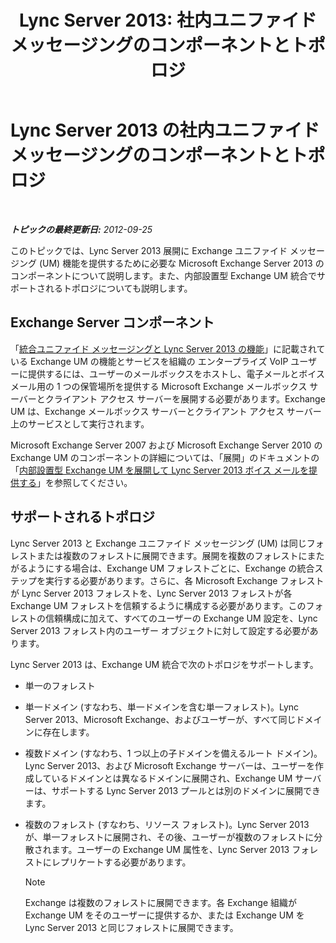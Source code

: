 ﻿---
title: 'Lync Server 2013: 社内ユニファイド メッセージングのコンポーネントとトポロジ'
TOCTitle: 社内ユニファイド メッセージングのコンポーネントとトポロジ
ms:assetid: 22fc87cf-a7e5-4c8c-bb9b-101e5380cdcf
ms:mtpsurl: https://technet.microsoft.com/ja-jp/library/Gg425711(v=OCS.15)
ms:contentKeyID: 48271567
ms.date: 05/19/2016
mtps_version: v=OCS.15
ms.translationtype: HT
---

# Lync Server 2013 の社内ユニファイド メッセージングのコンポーネントとトポロジ

 

_**トピックの最終更新日:** 2012-09-25_

このトピックでは、Lync Server 2013 展開に Exchange ユニファイド メッセージング (UM) 機能を提供するために必要な Microsoft Exchange Server 2013 のコンポーネントについて説明します。また、内部設置型 Exchange UM 統合でサポートされるトポロジについても説明します。

## Exchange Server コンポーネント

「[統合ユニファイド メッセージングと Lync Server 2013 の機能](lync-server-2013-features-of-integrated-unified-messaging.md)」に記載されている Exchange UM の機能とサービスを組織の エンタープライズ VoIP ユーザーに提供するには、ユーザーのメールボックスをホストし、電子メールとボイス メール用の 1 つの保管場所を提供する Microsoft Exchange メールボックス サーバーとクライアント アクセス サーバーを展開する必要があります。Exchange UM は、Exchange メールボックス サーバーとクライアント アクセス サーバー上のサービスとして実行されます。

Microsoft Exchange Server 2007 および Microsoft Exchange Server 2010 の Exchange UM のコンポーネントの詳細については、「展開」のドキュメントの「[内部設置型 Exchange UM を展開して Lync Server 2013 ボイス メールを提供する](lync-server-2013-deploying-on-premises-exchange-um-to-provide-lync-server-2013-voice-mail.md)」を参照してください。

## サポートされるトポロジ

Lync Server 2013 と Exchange ユニファイド メッセージング (UM) は同じフォレストまたは複数のフォレストに展開できます。展開を複数のフォレストにまたがるようにする場合は、Exchange UM フォレストごとに、Exchange の統合ステップを実行する必要があります。さらに、各 Microsoft Exchange フォレストが Lync Server 2013 フォレストを、Lync Server 2013 フォレストが各 Exchange UM フォレストを信頼するように構成する必要があります。このフォレストの信頼構成に加えて、すべてのユーザーの Exchange UM 設定を、Lync Server 2013 フォレスト内のユーザー オブジェクトに対して設定する必要があります。

Lync Server 2013 は、Exchange UM 統合で次のトポロジをサポートします。

  - 単一のフォレスト

  - 単一ドメイン (すなわち、単一ドメインを含む単一フォレスト)。Lync Server 2013、Microsoft Exchange、およびユーザーが、すべて同じドメインに存在します。

  - 複数ドメイン (すなわち、1 つ以上の子ドメインを備えるルート ドメイン)。Lync Server 2013、および Microsoft Exchange サーバーは、ユーザーを作成しているドメインとは異なるドメインに展開され、Exchange UM サーバーは、サポートする Lync Server 2013 プールとは別のドメインに展開できます。

  - 複数のフォレスト (すなわち、リソース フォレスト)。Lync Server 2013 が、単一フォレストに展開され、その後、ユーザーが複数のフォレストに分散されます。ユーザーの Exchange UM 属性を、Lync Server 2013 フォレストにレプリケートする必要があります。
    
    > [!NOTE]
    > Exchange は複数のフォレストに展開できます。各 Exchange 組織が Exchange UM をそのユーザーに提供するか、または Exchange UM を Lync Server 2013 と同じフォレストに展開できます。

